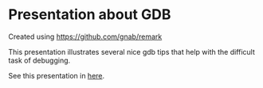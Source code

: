 # Presentation about GDB

Created using <https://github.com/gnab/remark>

This presentation illustrates several nice gdb tips that help with the difficult
task of debugging.

See this presentation in [here](https://darcamo.github.io/gdb_tips).
